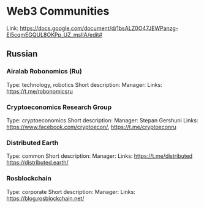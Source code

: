 # Web3 Communities
Link: https://docs.google.com/document/d/1bsALZ0O47JEWPanzg-El5cqmEGQUL8OKPp_UZ_mslIA/edit#

## Russian
### Airalab Robonomics (Ru)
Type: technology, robotics
Short description: 
Manager: 
Links: https://t.me/robonomicsru 

### Cryptoeconomics Research Group
Type: cryptoeconomics
Short description: 
Manager: Stepan Gershuni
Links: https://www.facebook.com/cryptoecon/, https://t.me/cryptoeconru

### Distributed Earth
Type: common
Short description: 
Manager: 
Links: https://t.me/distributed https://distributed.earth/ 

### Rosblockchain
Type: corporate
Short description: 
Manager: 
Links: https://blog.rosblockchain.net/ 

